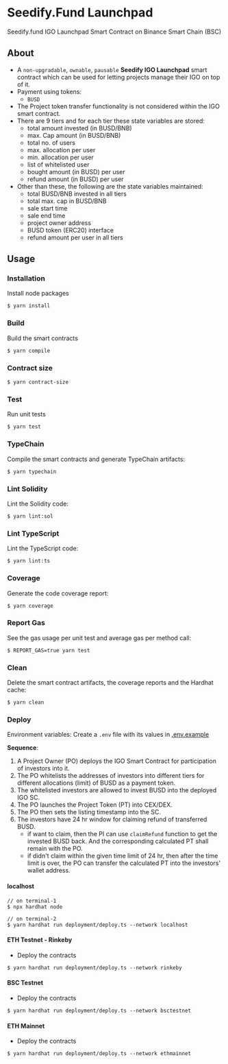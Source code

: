 # Seedify.Fund Launchpad

Seedify.fund IGO Launchpad Smart Contract on Binance Smart Chain (BSC)

## About

- A `non-upgradable`, `ownable`, `pausable` **Seedify IGO Launchpad** smart contract which can be used for letting projects manage their IGO on top of it.
- Payment using tokens:
  - `BUSD`
- The Project token transfer functionality is not considered within the IGO smart contract.
- There are 9 tiers and for each tier these state variables are stored:
  - total amount invested (in BUSD/BNB)
  - max. Cap amount (in BUSD/BNB)
  - total no. of users
  - max. allocation per user
  - min. allocation per user
  - list of whitelisted user
  - bought amount (in BUSD) per user
  - refund amount (in BUSD) per user
- Other than these, the following are the state variables maintained:
  - total BUSD/BNB invested in all tiers
  - total max. cap in BUSD/BNB
  - sale start time
  - sale end time
  - project owner address
  <!-- - project token (ERC20) interface -->
  - BUSD token (ERC20) interface
  - refund amount per user in all tiers

## Usage

### Installation

Install node packages

```console
$ yarn install
```

### Build

Build the smart contracts

```console
$ yarn compile
```

### Contract size

```console
$ yarn contract-size
```

### Test

Run unit tests

```console
$ yarn test
```

### TypeChain

Compile the smart contracts and generate TypeChain artifacts:

```console
$ yarn typechain
```

### Lint Solidity

Lint the Solidity code:

```console
$ yarn lint:sol
```

### Lint TypeScript

Lint the TypeScript code:

```console
$ yarn lint:ts
```

### Coverage

Generate the code coverage report:

```console
$ yarn coverage
```

### Report Gas

See the gas usage per unit test and average gas per method call:

```console
$ REPORT_GAS=true yarn test
```

### Clean

Delete the smart contract artifacts, the coverage reports and the Hardhat cache:

```console
$ yarn clean
```

### Deploy

Environment variables: Create a `.env` file with its values in [.env.example](./.env.example)

**Sequence**:

1. A Project Owner (PO) deploys the IGO Smart Contract for participation of investors into it.
2. The PO whitelists the addresses of investors into different tiers for different allocations (limit) of BUSD as a payment token.
3. The whitelisted investors are allowed to invest BUSD into the deployed IGO SC.
4. The PO launches the Project Token (PT) into CEX/DEX.
5. The PO then sets the listing timestamp into the SC.
6. The investors have 24 hr window for claiming refund of transferred BUSD.
   - if want to claim, then the PI can use `claimRefund` function to get the invested BUSD back. And the corresponding calculated PT shall remain with the PO.
   - if didn't claim within the given time limit of 24 hr, then after the time limit is over, the PO can transfer the calculated PT into the investors' wallet address.

#### localhost

```console
// on terminal-1
$ npx hardhat node

// on terminal-2
$ yarn hardhat run deployment/deploy.ts --network localhost
```

#### ETH Testnet - Rinkeby

- Deploy the contracts

<!-- ```console
$ yarn hardhat deploy:IGOLaunchpad --network rinkeby
``` -->

```console
$ yarn hardhat run deployment/deploy.ts --network rinkeby
```

#### BSC Testnet

- Deploy the contracts

<!-- ```console
$ yarn hardhat deploy:IGOLaunchpad --network bsctestnet
``` -->

```console
$ yarn hardhat run deployment/deploy.ts --network bsctestnet
```

#### ETH Mainnet

- Deploy the contracts

<!-- ```console
$ yarn hardhat deploy:IGOLaunchpad --network ethmainnet
```
 -->

```console
$ yarn hardhat run deployment/deploy.ts --network ethmainnet
```
